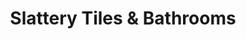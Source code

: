 ---
title: "Slattery Tiles & Bathrooms"
url: /nenagh/slattery-tiles-und-bathrooms/
shop: Badezimmer
---